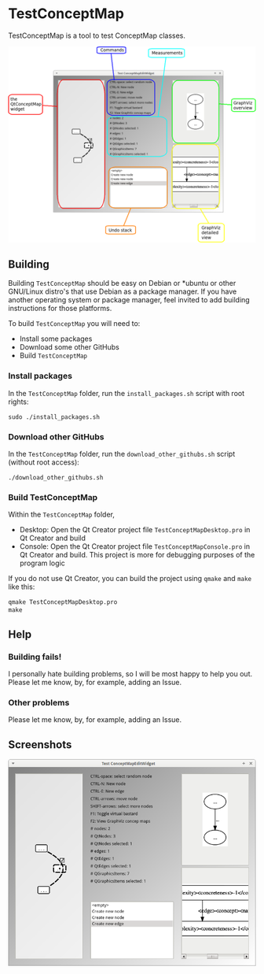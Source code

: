 # TestConceptMap

TestConceptMap is a tool to test ConceptMap classes.

![Explanation](TestConceptMapWelcome.png)

## Building

Building `TestConceptMap` should be easy on Debian or *ubuntu or other GNU/Linux distro's that use Debian as a package manager. If you have another
operating system or package manager, feel invited to add building instructions for those platforms.

To build `TestConceptMap` you will need to:

 * Install some packages
 * Download some other GitHubs
 * Build `TestConceptMap`

### Install packages

In the `TestConceptMap` folder, run the `install_packages.sh` script with root rights:

```
sudo ./install_packages.sh
```


### Download other GitHubs

In the `TestConceptMap` folder, run the `download_other_githubs.sh` script (without root access):

```
./download_other_githubs.sh
```

### Build TestConceptMap

Within the `TestConceptMap` folder, 

 * Desktop: Open the Qt Creator project file `TestConceptMapDesktop.pro` in Qt Creator and build
 * Console: Open the Qt Creator project file `TestConceptMapConsole.pro` in Qt Creator and build. This project is more for debugging purposes of the program logic

If you do not use Qt Creator, you can build the project using `qmake` and `make` like this:

```
qmake TestConceptMapDesktop.pro
make
```

## Help

### Building fails!

I personally hate building problems, so I will be most happy to help you out. Please let me know, by, for example, adding an Issue.

### Other problems

Please let me know, by, for example, adding an Issue.

## Screenshots

![TestConceptMap v1.3](Screenshots/TestConceptMap_1_3.png)